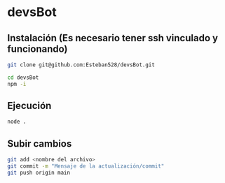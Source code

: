 # devsBot

## Instalación (Es necesario tener ssh vinculado y funcionando)
```bash
git clone git@github.com:Esteban528/devsBot.git

cd devsBot
npm -i
```

## Ejecución 
```bash 
node .
```

## Subir cambios
```bash
git add <nombre del archivo>
git commit -m "Mensaje de la actualización/commit"
git push origin main

```

